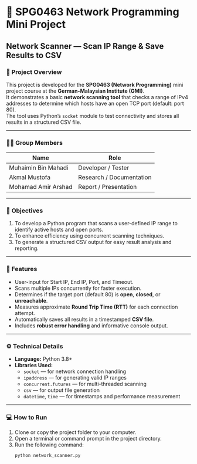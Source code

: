 # 🧠 SPG0463 Network Programming Mini Project  
## Network Scanner — Scan IP Range & Save Results to CSV  

### 📘 Project Overview
This project is developed for the **SPG0463 (Network Programming)** mini project course at the **German-Malaysian Institute (GMI)**.  
It demonstrates a basic **network scanning tool** that checks a range of IPv4 addresses to determine which hosts have an open TCP port (default: port 80).  
The tool uses Python’s `socket` module to test connectivity and stores all results in a structured CSV file.  

---

### 👨‍💻 **Group Members**
| Name | Role |
|------|------|
| Muhaimin Bin Mahadi | Developer / Tester |
| Akmal Mustofa | Research / Documentation |
| Mohamad Amir Arshad | Report / Presentation |

---

### 🎯 **Objectives**
1. To develop a Python program that scans a user-defined IP range to identify active hosts and open ports.  
2. To enhance efficiency using concurrent scanning techniques.  
3. To generate a structured CSV output for easy result analysis and reporting.  

---

### 🧩 **Features**
- User-input for Start IP, End IP, Port, and Timeout.  
- Scans multiple IPs concurrently for faster execution.  
- Determines if the target port (default 80) is **open**, **closed**, or **unreachable**.  
- Measures approximate **Round Trip Time (RTT)** for each connection attempt.  
- Automatically saves all results in a timestamped **CSV file**.  
- Includes **robust error handling** and informative console output.  

---

### ⚙️ **Technical Details**
- **Language:** Python 3.8+  
- **Libraries Used:**  
  - `socket` — for network connection handling  
  - `ipaddress` — for generating valid IP ranges  
  - `concurrent.futures` — for multi-threaded scanning  
  - `csv` — for output file generation  
  - `datetime`, `time` — for timestamps and performance measurement  

---

### 💻 **How to Run**
1. Clone or copy the project folder to your computer.  
2. Open a terminal or command prompt in the project directory.  
3. Run the following command:
   ```bash
   python network_scanner.py
